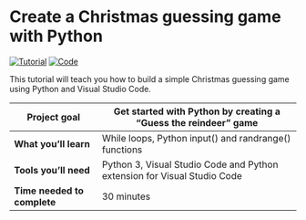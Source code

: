 # Create a Christmas guessing game with Python

<p>
  <a href="https://foteinisavvidou.azurewebsites.net/create-a-guess-the-reindeer-game-with-python/" target="_blank"><img src="https://img.shields.io/badge/Instructions-informational?style=for-the-badge" alt="Tutorial"></a>
  <a href="guess-the-reindeer.py" target="_blank"><img src="https://img.shields.io/badge/Code-critical?style=for-the-badge" alt="Code"></a>
</p>

This tutorial will teach you how to build a simple Christmas guessing game using Python and Visual Studio Code.

| Project goal | Get started with Python by creating a “Guess the reindeer” game |
| --- | --- |
| **What you’ll learn** | While loops, Python input() and randrange() functions |
| **Tools you’ll need** | Python 3, Visual Studio Code and Python extension for Visual Studio Code |
| **Time needed to complete** | 30 minutes |
